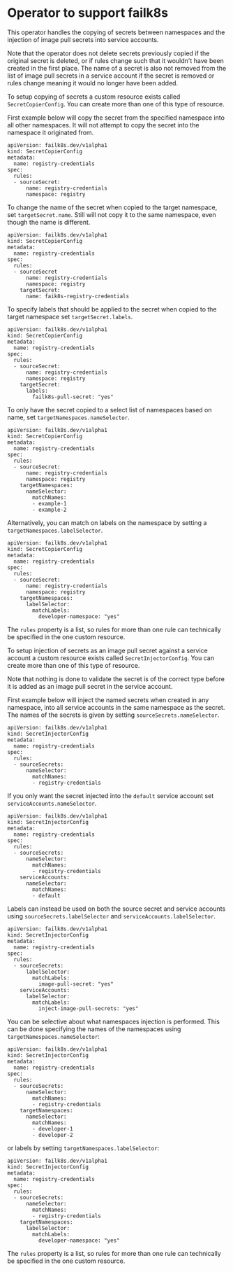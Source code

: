 Operator to support failk8s
===========================

This operator handles the copying of secrets between namespaces and the injection of image pull secrets into service accounts.

Note that the operator does not delete secrets previously copied if the
original secret is deleted, or if rules change such that it wouldn't have
been created in the first place. The name of a secret is also not removed
from the list of image pull secrets in a service account if the secret is
removed or rules change meaning it would no longer have been added.

To setup copying of secrets a custom resource exists called
``SecretCopierConfig``. You can create more than one of this type of
resource.

First example below will copy the secret from the specified namespace
into all other namespaces. It will not attempt to copy the secret into
the namespace it originated from.

```
apiVersion: failk8s.dev/v1alpha1
kind: SecretCopierConfig
metadata:
  name: registry-credentials
spec:
  rules:
  - sourceSecret:
      name: registry-credentials
      namespace: registry
```

To change the name of the secret when copied to the target namespace, set
``targetSecret.name``. Still will not copy it to the same namespace, even
though the name is different.

```
apiVersion: failk8s.dev/v1alpha1
kind: SecretCopierConfig
metadata:
  name: registry-credentials
spec:
  rules:
  - sourceSecret
      name: registry-credentials
      namespace: registry
    targetSecret:
      name: faik8s-registry-credentials
```

To specify labels that should be applied to the secret when copied to the
target namespace set ``targetSecret.labels``.

```
apiVersion: failk8s.dev/v1alpha1
kind: SecretCopierConfig
metadata:
  name: registry-credentials
spec:
  rules:
  - sourceSecret:
      name: registry-credentials
      namespace: registry
    targetSecret:
      labels:
        failk8s-pull-secret: "yes"
```

To only have the secret copied to a select list of namespaces based on name,
set ``targetNamespaces.nameSelector``.

```
apiVersion: failk8s.dev/v1alpha1
kind: SecretCopierConfig
metadata:
  name: registry-credentials
spec:
  rules:
  - sourceSecret:
      name: registry-credentials
      namespace: registry
    targetNamespaces:
      nameSelector:
        matchNames:
        - example-1
        - example-2
```

Alternatively, you can match on labels on the namespace by setting a
``targetNamespaces.labelSelector``.

```
apiVersion: failk8s.dev/v1alpha1
kind: SecretCopierConfig
metadata:
  name: registry-credentials
spec:
  rules:
  - sourceSecret:
      name: registry-credentials
      namespace: registry
    targetNamespaces:
      labelSelector:
        matchLabels:
          developer-namespace: "yes"
```

The ``rules`` property is a list, so rules for more than one rule
can technically be specified in the one custom resource.

To setup injection of secrets as an image pull secret against a service
account a custom resource exists called ``SecretInjectorConfig``. You can
create more than one of this type of resource.

Note that nothing is done to validate the secret is of the correct type
before it is added as an image pull secret in the service account.

First example below will inject the named secrets when created in any
namespace, into all service accounts in the same namespace as the secret.
The names of the secrets is given by setting ``sourceSecrets.nameSelector``.

```
apiVersion: failk8s.dev/v1alpha1
kind: SecretInjectorConfig
metadata:
  name: registry-credentials
spec:
  rules:
  - sourceSecrets:
      nameSelector:
        matchNames:
        - registry-credentials
```

If you only want the secret injected into the ``default`` service account
set ``serviceAccounts.nameSelector``.

```
apiVersion: failk8s.dev/v1alpha1
kind: SecretInjectorConfig
metadata:
  name: registry-credentials
spec:
  rules:
  - sourceSecrets:
      nameSelector:
        matchNames:
        - registry-credentials
    serviceAccounts:
      nameSelector:
        matchNames:
        - default
```

Labels can instead be used on both the source secret and service accounts
using ``sourceSecrets.labelSelector`` and ``serviceAccounts.labelSelector``.

```
apiVersion: failk8s.dev/v1alpha1
kind: SecretInjectorConfig
metadata:
  name: registry-credentials
spec:
  rules:
  - sourceSecrets:
      labelSelector:
        matchLabels:
          image-pull-secret: "yes"
    serviceAccounts:
      labelSelector:
        matchLabels:
          inject-image-pull-secrets: "yes"
```

You can be selective about what namespaces injection is performed. This can
be done specifying the names of the namespaces using
``targetNamespaces.nameSelector``:

```
apiVersion: failk8s.dev/v1alpha1
kind: SecretInjectorConfig
metadata:
  name: registry-credentials
spec:
  rules:
  - sourceSecrets:
      nameSelector:
        matchNames:
        - registry-credentials
    targetNamespaces:
      nameSelector:
        matchNames:
        - developer-1
        - developer-2
```

or labels by setting ``targetNamespaces.labelSelector``:

```
apiVersion: failk8s.dev/v1alpha1
kind: SecretInjectorConfig
metadata:
  name: registry-credentials
spec:
  rules:
  - sourceSecrets:
      nameSelector:
        matchNames:
        - registry-credentials
    targetNamespaces:
      labelSelector:
        matchLabels:
          developer-namespace: "yes"
```

The ``rules`` property is a list, so rules for more than one rule
can technically be specified in the one custom resource.
